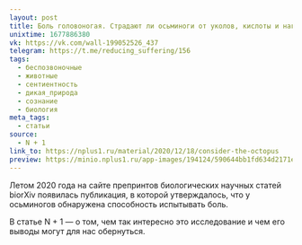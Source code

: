 ```yaml
---
layout: post
title: Боль головоногая. Страдают ли осьминоги от уколов, кислоты и нагрева?
unixtime: 1677886380
vk: https://vk.com/wall-199052526_437
telegram: https://t.me/reducing_suffering/156
tags:
  - беспозвоночные
  - животные
  - сентиентность
  - дикая_природа
  - сознание
  - биология
meta_tags:
  - статьи
source:
  - N + 1
link_to: https://nplus1.ru/material/2020/12/18/consider-the-octopus
preview: https://minio.nplus1.ru/app-images/194124/590644bb1fd634d2171ecef66ad8cc27.png
---
```

Летом 2020 года на сайте препринтов биологических научных статей biorXiv появилась публикация, в которой утверждалось, что у осьминогов обнаружена способность испытывать боль. 

В статье N + 1 — о том, чем так интересно это исследование и чем его выводы могут для нас обернуться.